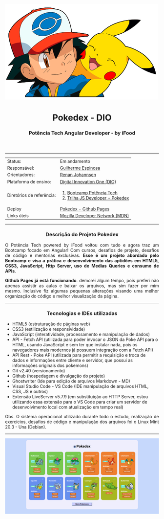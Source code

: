 ![Ash e Pikachu](./assets/img/ashPikachu.png "Imagem de Ash e Pikachu")

<header>  
<h1 align="center"> Pokedex - DIO </h1>
<h3 align="center"> Potência Tech Angular Developer - by iFood </h3>
</header>

---
<div class="basicInfo" align="center">
  
  <div class="status" align="top">
    <table align="space-between">
      <tr>
        <td>Status:</td> <td>Em andamento</td>
      </tr>
      <tr>
        <td>Responsável:</td> <td><a href="https://www.linkedin.com/in/guilherme-espinosa/">Guilherme Espinosa</a></td>
      </tr>
      <tr>
        <td>Orientadores:</td> <td><a href="https://www.linkedin.com/in/renanjpaula/">Renan Johannsen</a></td>
      </tr>
      <tr>
        <td>Plataforma de ensino:</td> <td><a href="https://www.dio.me/sign-up?ref=KCR05AMJI8">Digital Innovation One (DIO)</a></td>
      </tr>
      <tr>
        <td>Diretórios de referência:</td>  
        <td>
        		<ol> 
	        		<li>  
	        			<a href="https://github.com/Guilherme-Espinosa/Bootcamp_Potencia.Tech">Bootcamp Potência Tech</a>
	        		</li>  
	        		<li>
	        			<a href="https://github.com/digitalinnovationone/js-developer-pokedex">Trilha JS Developer - Pokedex</a> 
	        		</li>
        		</ol>
        </td>
      </tr>
      <tr>
        <td>Deploy</td> <td><a href="https://guilherme-espinosa.github.io/pokedex-DIO/">Pokedex - Github Pages</a></td>
      </tr>
      <tr>
        <td>Links úteis</td> <td><a href="https://developer.mozilla.org/pt-BR/docs/Learn/Getting_started_with_the_web">Mozilla Developer Network (MDN)</a></td>
      </tr>
    </table>
  </div>

  ---

  <h3 align="center"> Descrição do Projeto Pokedex </h3>

<p align="justify">
O Potência Tech powered by iFood voltou com tudo e agora traz um Bootcamp focado em Angular! Com cursos, desafios de projeto, desafios de código e mentorias exclusivas.
<b>Esse é um projeto abordado pelo Bootcamp e visa a prática e desenvolvimento das aptidões em HTML5, CSS3, JavaScript, Http  Server, uso de Medias Queries e consumo de APIs</b>.
</p>

<p align="justify">
<b>Github Pages já está funcionando</b>. demorei algum tempo, pois preferi não apenas assistir as aulas e baixar os arquivos, mas sim fazer por mim mesmo. Inclusive fiz algumas pequenas alterações visando uma melhor organização do código e melhor visualização da página. 
</p>

---

<h3 align="center"> Tecnologias e IDEs utilizadas </h3>
<ul align="left">
	<li> HTML5 (estruturação de páginas web)</li>
	<li> CSS3 (estilização e responsividade)</li>
	<li> JavaScript (interatividade, processamento e manipulação de dados)</li>
	<li> API - Fetch API (utilizada para poder invocar o JSON da Poke API para o HTML, usando JavaScript e sem ter que instalar nada, pois os navegadores mais modernos já possuem integração com a Fetch API)</li>
	<li> API Rest - Poke API (utilizada para permitir a requisição e troca de dados e informações entre cliente e servidor, que possui as informações originais dos pokemons)</li>
	<li> Git	v2.40 (versionamento)</li>
	<li> Github (hospedagem e divulgação do projeto)</li>
	<li> Ghostwriter (Ide para edição de arquivos Markdown - MD)</li>
	<li> Visual Studio Code - VS Code (IDE manipulação de arquivos HTML, CSS, JS e outros)</li>
	<li> Extensão LiveServer v5.7.9 (em substituição ao HTTP Server, estou utilizando essa extensão para o VS Code para criar um servidor de desenvolvimento local com atualização em tempo real)</li>
</ul>
  <p align="justify">
  Obs. O sistema operacional utilizado durante todo o estudo, realização de exercícios, desafios de código e manipulação dos arquivos foi o Linux Mint 20.3 - Una (Debian).
  </p>
  
---

![Captura de tela do projeto após finalizado.](./assets/img/Captura.png "Captura de tela do projeto")